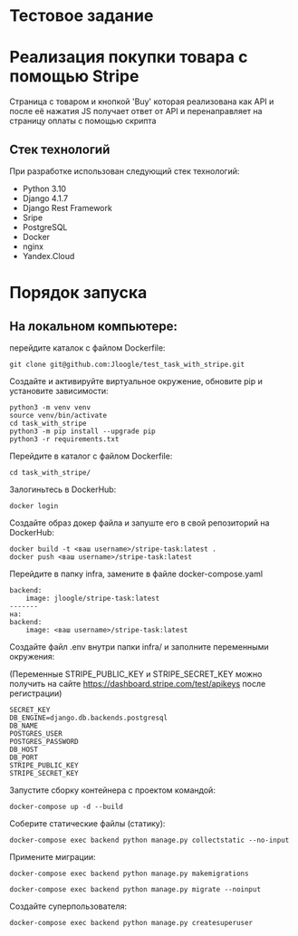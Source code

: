 # Тестовое задание 

# Реализация покупки товара с помощью Stripe
Страница с товаром и кнопкой 'Buy' которая реализована как API и после её нажатия JS получает ответ от API и перенаправляет на страницу оплаты с помощью скрипта

## Стек технологий

При разработке использован следующий стек технологий:

* Python 3.10
* Django 4.1.7
* Django Rest Framework
* Sripe
* PostgreSQL
* Docker
* nginx
* Yandex.Cloud

# Порядок запуска

## На локальном компьютере:

перейдите каталок с файлом Dockerfile:
```
git clone git@github.com:Jloogle/test_task_with_stripe.git
```

Cоздайте и активируйте виртуальное окружение, обновите pip и установите зависимости:
```
python3 -m venv venv
source venv/bin/activate
cd task_with_stripe
python3 -m pip install --upgrade pip
python3 -r requirements.txt
```
Перейдите в каталог с файлом Dockerfile:
```
cd task_with_stripe/
```
Залогиньтесь в DockerHub:
```
docker login
```
Создайте образ докер файла и запуште его в свой репозиторий на DockerHub:
```
docker build -t <ваш username>/stripe-task:latest .  
docker push <ваш username>/stripe-task:latest
```

Перейдите в папку infra, замените в файле docker-compose.yaml
```
backend:
    image: jloogle/stripe-task:latest
-------
на: 
backend:
    image: <ваш username>/stripe-task:latest
```

Создайте файл .env внутри папки infra/ и заполните переменными окружения:

(Переменные STRIPE_PUBLIC_KEY и STRIPE_SECRET_KEY можно получить на сайте https://dashboard.stripe.com/test/apikeys после регистрации)
```
SECRET_KEY
DB_ENGINE=django.db.backends.postgresql
DB_NAME
POSTGRES_USER
POSTGRES_PASSWORD
DB_HOST
DB_PORT
STRIPE_PUBLIC_KEY
STRIPE_SECRET_KEY
```
Запустите сборку контейнера с проектом командой:
```
docker-compose up -d --build
```
Соберите статические файлы (статику):
```
docker-compose exec backend python manage.py collectstatic --no-input
```
Примените миграции:
```
docker-compose exec backend python manage.py makemigrations
```
```
docker-compose exec backend python manage.py migrate --noinput
```
Создайте суперпользователя:
```
docker-compose exec backend python manage.py createsuperuser
```
